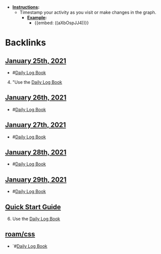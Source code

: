 - **[Instructions](<Instructions.md>):**
    - Timestamp your activity as you visit or make changes in the graph.
        - **[Example](<Example.md>):** 
            - {{embed: ((aXbOspJJ4))}}

# Backlinks
## [January 25th, 2021](<January 25th, 2021.md>)
- #[Daily Log Book](<Daily Log Book.md>)

4. "Use the [Daily Log Book](<Daily Log Book.md>)

## [January 26th, 2021](<January 26th, 2021.md>)
- #[Daily Log Book](<Daily Log Book.md>)

## [January 27th, 2021](<January 27th, 2021.md>)
- #[Daily Log Book](<Daily Log Book.md>)

## [January 28th, 2021](<January 28th, 2021.md>)
- #[Daily Log Book](<Daily Log Book.md>)

## [January 29th, 2021](<January 29th, 2021.md>)
- #[Daily Log Book](<Daily Log Book.md>)

## [Quick Start Guide](<Quick Start Guide.md>)
6. Use the [Daily Log Book](<Daily Log Book.md>)

## [roam/css](<roam/css.md>)
- `#[Daily Log Book](<Daily Log Book.md>)

